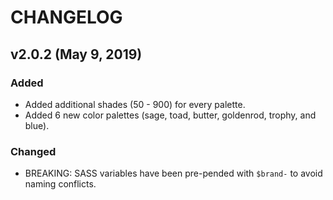 # CHANGELOG

## v2.0.2 (May 9, 2019)

### Added

- Added additional shades (50 - 900) for every palette.
- Added 6 new color palettes (sage, toad, butter, goldenrod, trophy, and blue).

### Changed

- BREAKING: SASS variables have been pre-pended with `$brand-` to avoid naming conflicts.
